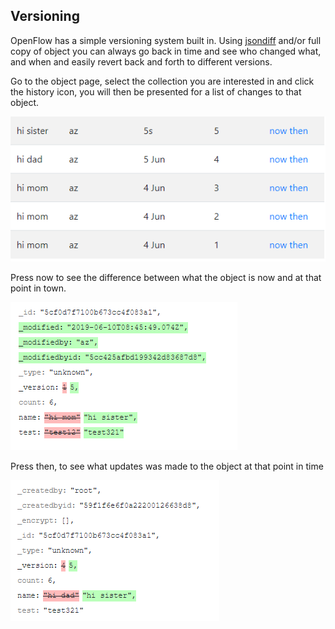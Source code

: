 ## Versioning

OpenFlow has a simple versioning system built in. Using [jsondiff](https://github.com/benjamine/jsondiffpatch) and/or full copy of object you can always go back in time and see who changed what, and when and easily revert back and forth to different versions.

Go to the object page, select the collection you are interested in and click the history icon, you will then be presented for a list of changes to that object.

![1560156376365](versioning/1560156376365.png)

Press now to see the difference between what the object is now and at that point in town.

![1560156501331](versioning/1560156501331.png)

Press then, to see what updates was made to the object at that point in time

![1560156470354](versioning/1560156470354.png)